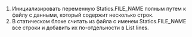 1. Инициализировать переменную Statics.FILE_NAME полным путем к файлу с данными, который содержит несколько строк.
2. В статическом блоке считать из файла с именем Statics.FILE_NAME все строки и добавить их по-отдельности в List lines.
